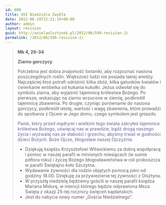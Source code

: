```yaml
---
id: 600
title: XVI Niedziela Zwykła
date: 2012-06-19T22:21:19+00:00
author: admin
layout: revision
guid: http://anielaolsztynek.pl/2012/06/598-revision-2/
permalink: /2012/06/598-revision-2/
---
```

> **Mk 4, 26-34**
> 
> **Ziarno gorczycy**
> 
> Potrzebna jest dobra znajomość botaniki, aby rozpoznać nasiona poszczególnych roślin. Większość ludzi nie posiada takiej wiedzy. Najczęściej ktoś potrafi odróżnić kilka zbóż, kilka gatunków kwiatów i ćwierkanie wróbelka od kukania kukułki. Jezus odwołał się do symbolu ziarna, aby wyjaśnić tajemnicę królestwa Bożego. Po pierwsze, wskazując na ziarno wrzucone w ziemię, podkreślił tajemnicę zbawienia. Po drugie, czyniąc porównanie do nasiona gorczycy, podkreślił istotę, wartość i wagę zbawienia, które prowadzi do spotkania z Ojcem w Jego domu, czego symbolem jest gniazdo.
> 
> <span style="color: #666699;">Panie, który przed mądrymi i wielkimi tego świata zakryłeś tajemnice królestwa Bożego, uświęcaj nas w prawdzie, bądź drogą naszego życia i wyzwalaj nas ze słabości i grzechu, abyśmy trwali w godności dzieci Bożych. Boże Ojcze, błogosław naszej Ojczyźnie.</span>
> 
>   * <span style="font-style: normal;">Dziękuję księdzu Krzysztofowi Witwickiemu za dobrą współpracę i pomoc w naszej parafii w minionych miesiącach (w sumie półtora roku) i życzę Bożego błogosławieństwa w roli proboszcza w parafii Świętajno koło Szczytna.</span>
>   * <span style="font-style: normal;">Wydawanie żywności dla rodzin objętych pomocą jutro od godziny 18.00. Dziękuję za przywiezienie tej żywności z Olsztyna.</span>
>   * <span style="font-style: normal;">W przyszłą niedzielę będziemy gościli w naszej parafii księdza Mariana Midurę, w intencji którego będzie odprawiona Msza Święta z okazji 25-tej rocznicy święceń kapłańskich. </span>
>   * <span style="font-style: normal;">Jest do nabycia nowy numer &#8222;Gościa Niedzielnego&#8221;. </span>

<span style="color: #666699;"><br /> </span>